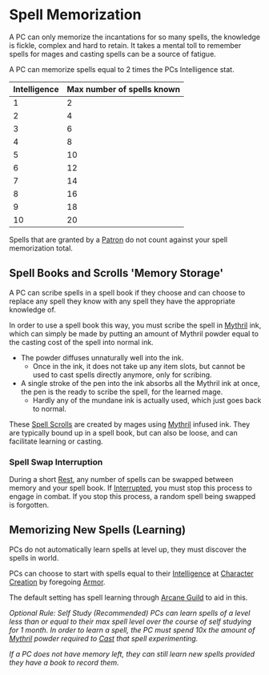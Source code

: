 # Spell Memorization

A PC can only memorize the incantations for so many spells, the knowledge is fickle, complex and hard to retain. It takes a mental toll to remember spells for mages and casting spells can be a source of fatigue.

A PC can memorize spells equal to 2 times the PCs Intelligence stat.

| Intelligence | Max number of spells known |
| ------------ | -------------------------- |
| 1            | 2                          |
| 2            | 4                          |
| 3            | 6                          |
| 4            | 8                          |
| 5            | 10                         |
| 6            | 12                         |
| 7            | 14                         |
| 8            | 16                         |
| 9            | 18                         |
| 10           | 20                         |

Spells that are granted by a [Patron](Spells/Patrons/Patron.md) do not count against your spell memorization total. 

## Spell Books and Scrolls 'Memory Storage'
A PC can scribe spells in a spell book if they choose and can choose to replace any spell they know with any spell they have the appropriate knowledge of. 

In order to use a spell book this way, you must scribe the spell in [Mythril](Mythril.md) ink, which can simply be made by putting an amount of Mythril powder equal to the casting cost of the spell into normal ink. 
- The powder diffuses unnaturally well into the ink.
	- Once in the ink, it does not take up any item slots, but cannot be used to cast spells directly anymore, only for scribing.
- A single stroke of the pen into the ink absorbs all the Mythril ink at once, the pen is the ready to scribe the spell, for the learned mage.
	- Hardly any of the mundane ink is actually used, which just goes back to normal.

These [Spell Scrolls](Spell%20Scrolls.md) are created by mages using [Mythril](Mythril.md) infused ink. They are typically bound up in a spell book, but can also be loose, and can facilitate learning or casting.

### Spell Swap Interruption
During a short [Rest](../Game%20Procedures/Resting.md), any number of spells can be swapped between memory and your spell book. If [Interrupted](../Game%20Procedures/Resting#Interruption), you must stop this process to engage in combat. If you stop this process, a random spell being swapped is forgotten.

## Memorizing New Spells (Learning)
PCs do not automatically learn spells at level up, they must discover the spells in world. 

PCs can choose to start with spells equal to their [Intelligence](../Player%20Characters/Chosen%20Statistics/Intelligence.md) at [Character Creation](../Character%20Creation/Character%20Creation%20Walkthrough.md) by foregoing [Armor](../Items/Equipment/Armor.md).

The default setting has spell learning through [Arcane Guild](../Referee%20Specific/Economy/Detailed%20Prices/Detailed%20Price%20Master%20List#Arcane%20Guild) to aid in this.

*Optional Rule: Self Study (Recommended)*
*PCs can learn spells of a level less than or equal to their max spell level over the course of self studying for 1 month. In order to learn a spell, the PC must spend 10x the amount of [Mythril](Mythril.md) powder required to [Cast](Spellcasting.md) that spell experimenting.*

*If a PC does not have memory left, they can still learn new spells provided they have a book to record them.*